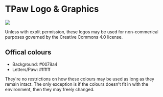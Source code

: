 # TPaw Logo & Graphics
![](https://github.com/tpaw/logo-graphics/raw/master/png/tpaw%202016%20vertical%20-%20transparent.png)

Unless with explit permission, these logos may be used for non-commerical purposes governed by the Creative Commons 4.0 license.

## Offical colours
* Background: #0078a4
* Letters/Paw: #ffffff


They're no restrictions on how these colours may be used as long as they remain intact. The only exception is if the colours doesn't fit in with the environment, then they may freely changed.
